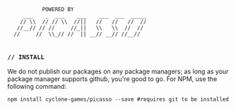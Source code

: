 ```  
           POWERED BY
     ___    _  ___    ___    ___  ___  _____
    // \\  // // \\  //||   //   //   //  //
   //__// // //     //_||   \\   \\  //  //
  //     //  \\_// //  || __// __// //__//
  
```

### `// INSTALL`
We do not publish our packages on any package managers; as long as your package manager supports github, you're good to go. For NPM, use the following command:

```shell
npm install cyclone-games/picasso --save #requires git to be installed
```
